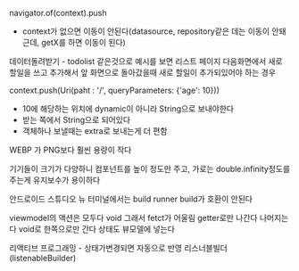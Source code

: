 navigator.of(context).push 
- context가 없으면 이동이 안된다(datasource, repository같은 데는 이동이 안돼
  근데, getX를 하면 이동이 된다)

데이터돌려받기 - todolist 같은것으로 예시를 보면
               리스트 페이지 다음화면에서 새로 할일을 쓰고 추가해서
               앞 화면으로 돌아갔을때 새로 할일이 추가되있어야 하는 경우

context.push(Uri(paht : '/', queryParameters: {'age': 10}))
 - 10에 해당하는 위치에 dynamic이 아니라 String으로 보내야한다
 - 받는 쪽에서 String으로 되어있다
 - 객체하나 보낼때는 extra로 보내는게 더 편함

WEBP 가 PNG보다 훨씬 용량이 작다

기기들이 크기가 다양하니 컴포넌트를 높이 정도만 주고, 
가로는 double.infinity정도를 주는게 유지보수가 용이하다

안드로이드 스튜디오 뉴 터미널에서는 build runner build가 호환이 안된다

viewmodel의 액션은 모두다 void 그래서 fetct가 어울림
getter로만 나간다
나머지는 다 void로 한쪽으로만 간다
상태도 뷰모델에 넣는다

리액티브 프로그래밍 - 상태가변경되면 자동으로 반영
                    리스너블빌더(listenableBuilder)



